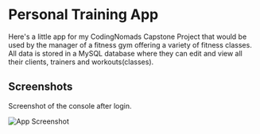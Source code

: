 # Personal Training App

Here's a little app for my CodingNomads Capstone Project that would be used by the manager of a fitness gym offering a variety of fitness classes. All data is stored in a MySQL database where they can edit and view all their clients, trainers and workouts(classes). 

## Screenshots


Screenshot of the console after login.

![App Screenshot](https://user-images.githubusercontent.com/102835438/202514855-b82a6c17-210a-422d-9282-906689bf7a2f.png)
